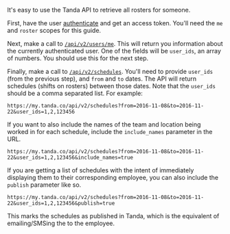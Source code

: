 It's easy to use the Tanda API to retrieve all rosters for someone.

First, have the user [authenticate](https://github.com/TandaHQ/api-v2-code-samples/tree/master/user_guides/getting_started) and get an access token. You'll need the `me` and `roster` scopes for this guide.

Next, make a call to [`/api/v2/users/me`](https://my.tanda.co/api/v2/documentation#general-current-user-get). This will return you information about the currently authenticated user. One of the fields will be `user_ids`, an array of numbers. You should use this for the next step.

Finally, make a call to [`/api/v2/schedules`](https://my.tanda.co/api/v2/documentation#schedules-schedules-get-1). You'll need to provide `user_ids` (from the previous step), and `from` and `to` dates. The API will return schedules (shifts on rosters) between those dates. Note that the `user_ids` should be a comma separated list. For example:

```
https://my.tanda.co/api/v2/schedules?from=2016-11-08&to=2016-11-22&user_ids=1,2,123456
```

If you want to also include the names of the team and location being worked in for each schedule, include the `include_names` parameter in the URL.

```
https://my.tanda.co/api/v2/schedules?from=2016-11-08&to=2016-11-22&user_ids=1,2,123456&include_names=true
```

If you are getting a list of schedules with the intent of immediately displaying them to their corresponding employee, you can also include the `publish` parameter like so.

```
https://my.tanda.co/api/v2/schedules?from=2016-11-08&to=2016-11-22&user_ids=1,2,123456&publish=true
```

This marks the schedules as published in Tanda, which is the equivalent of emailing/SMSing the to the employee.
